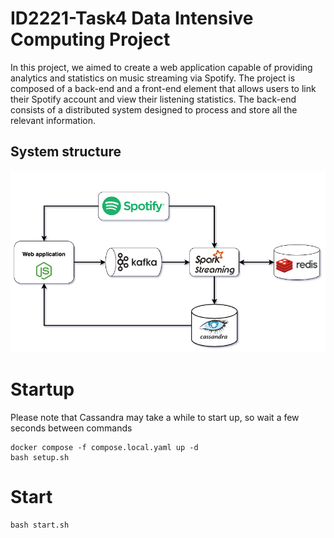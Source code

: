 # ID2221-Task4 Data Intensive Computing Project
 In this project, we aimed to create a web application capable of providing analytics and statistics on music streaming via Spotify. The project is composed of a back-end and a front-end element that allows users to link their Spotify account and view their listening statistics. The back-end consists of a distributed system designed to process and store all the relevant information. 

## System structure
![System structure](/images/system_structure.png)


# Startup

Please note that Cassandra may take a while to start up, so wait a few seconds between commands
```
docker compose -f compose.local.yaml up -d
bash setup.sh
```

# Start
```
bash start.sh
```
